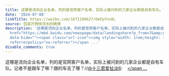 ```yaml
---
title: 这哪是流向企业名单，列的是官网客户名单，实际上被问到的几家企业都是自有车队。记者不是跟车了嘛？跟的车去了哪？//@十三君爱扯淡6:网页链接这里有流向的企业...
date: '2024-07-08'
linkTitle: https://weibo.com/1671109627/OmFpYnx8L
source: 包容万物恒河水的微博
description: '这哪是流向企业名单，列的是官网客户名单，实际上被问到的几家企业都是自有车队。记者不是跟车了嘛？跟的车去了哪？//<a href="https://weibo.com/n/%E5%8D%81%E4%B8%89%E5%90%9B%E7%88%B1%E6%89%AF%E6%B7%A16">@十三君爱扯淡6</a>:<a
  href="https://mbd.baidu.com/newspage/data/landingshare?p_from=7&amp;nid=news_8068641848119755017&amp;n_type=-1"
  data-hide=""><span class="url-icon"><img style="width: 1rem;height: 1rem" src="https://h5.sinaimg.cn/upload/2015/09/25/3/timeline_card_small_web_default.png"
  referrerpolicy="no-referrer"></span ...'
disable_comments: true
---
```

这哪是流向企业名单，列的是官网客户名单，实际上被问到的几家企业都是自有车队。记者不是跟车了嘛？跟的车去了哪？//<a href="https://weibo.com/n/%E5%8D%81%E4%B8%89%E5%90%9B%E7%88%B1%E6%89%AF%E6%B7%A16">@十三君爱扯淡6</a>:<a href="https://mbd.baidu.com/newspage/data/landingshare?p_from=7&amp;nid=news_8068641848119755017&amp;n_type=-1" data-hide=""><span class="url-icon"><img style="width: 1rem;height: 1rem" src="https://h5.sinaimg.cn/upload/2015/09/25/3/timeline_card_small_web_default.png" referrerpolicy="no-referrer"></span ...